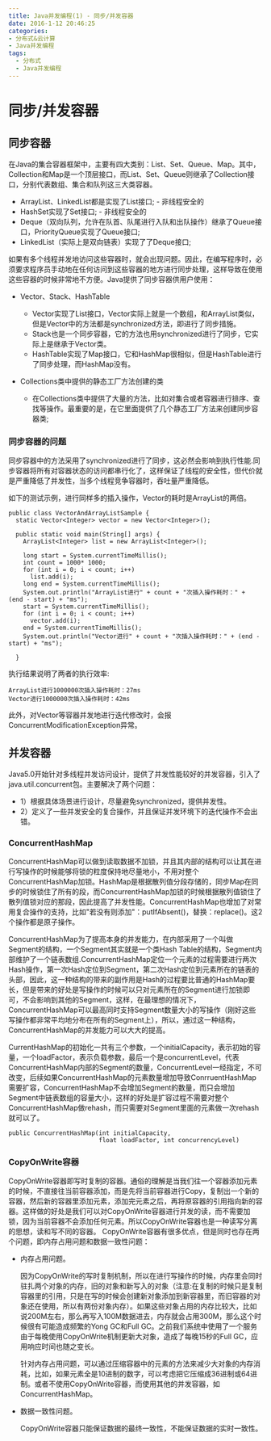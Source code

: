 ```yaml
---
title: Java并发编程(1) - 同步/并发容器
date: 2016-1-12 20:46:25
categories:
- 分布式&云计算
- Java并发编程
tags:
  - 分布式
  - Java并发编程
---
```


# 同步/并发容器
## 同步容器
在Java的集合容器框架中，主要有四大类别：List、Set、Queue、Map。其中，Collection和Map是一个顶层接口，而List、Set、Queue则继承了Collection接口，分别代表数组、集合和队列这三大类容器。
- ArrayList、LinkedList都是实现了List接口; - 非线程安全的
- HashSet实现了Set接口; - 非线程安全的
- Deque（双向队列，允许在队首、队尾进行入队和出队操作）继承了Queue接口，PriorityQueue实现了Queue接口;
- LinkedList（实际上是双向链表）实现了了Deque接口;

如果有多个线程并发地访问这些容器时，就会出现问题。因此，在编写程序时，必须要求程序员手动地在任何访问到这些容器的地方进行同步处理，这样导致在使用这些容器的时候非常地不方便。Java提供了同步容器供用户使用：
- Vector、Stack、HashTable
  - Vector实现了List接口，Vector实际上就是一个数组，和ArrayList类似，但是Vector中的方法都是synchronized方法，即进行了同步措施。
  - Stack也是一个同步容器，它的方法也用synchronized进行了同步，它实际上是继承于Vector类。
  - HashTable实现了Map接口，它和HashMap很相似，但是HashTable进行了同步处理，而HashMap没有。

- Collections类中提供的静态工厂方法创建的类
  - 在Collections类中提供了大量的方法，比如对集合或者容器进行排序、查找等操作。最重要的是，在它里面提供了几个静态工厂方法来创建同步容器类;

### 同步容器的问题
同步容器中的方法采用了synchronized进行了同步，这必然会影响到执行性能.同步容器将所有对容器状态的访问都串行化了，这样保证了线程的安全性，但代价就是严重降低了并发性，当多个线程竞争容器时，吞吐量严重降低。

如下的测试示例，进行同样多的插入操作，Vector的耗时是ArrayList的两倍。
```
public class VectorAndArrayListSample {
  static Vector<Integer> vector = new Vector<Integer>();

  public static void main(String[] args) {
    ArrayList<Integer> list = new ArrayList<Integer>();

    long start = System.currentTimeMillis();
    int count = 1000* 1000;
    for (int i = 0; i < count; i++)
      list.add(i);
    long end = System.currentTimeMillis();
    System.out.println("ArrayList进行" + count + "次插入操作耗时：" + (end - start) + "ms");
    start = System.currentTimeMillis();
    for (int i = 0; i < count; i++)
      vector.add(i);
    end = System.currentTimeMillis();
    System.out.println("Vector进行" + count + "次插入操作耗时：" + (end - start) + "ms");

  }
```

执行结果说明了两者的执行效率:
```
ArrayList进行1000000次插入操作耗时：27ms
Vector进行1000000次插入操作耗时：42ms
```

此外，对Vector等容器并发地进行迭代修改时，会报ConcurrentModificationException异常。

## 并发容器
Java5.0开始针对多线程并发访问设计，提供了并发性能较好的并发容器，引入了java.util.concurrent包。主要解决了两个问题：
- 1）根据具体场景进行设计，尽量避免synchronized，提供并发性。
- 2）定义了一些并发安全的复合操作，并且保证并发环境下的迭代操作不会出错。

### ConcurrentHashMap
ConcurrentHashMap可以做到读取数据不加锁，并且其内部的结构可以让其在进行写操作的时候能够将锁的粒度保持地尽量地小，不用对整个ConcurrentHashMap加锁。HashMap是根据散列值分段存储的，同步Map在同步的时候锁住了所有的段，而ConcurrentHashMap加锁的时候根据散列值锁住了散列值锁对应的那段，因此提高了并发性能。ConcurrentHashMap也增加了对常用复合操作的支持，比如"若没有则添加"：putIfAbsent()，替换：replace()。这2个操作都是原子操作。

ConcurrentHashMap为了提高本身的并发能力，在内部采用了一个叫做Segment的结构，一个Segment其实就是一个类Hash Table的结构，Segment内部维护了一个链表数组.ConcurrentHashMap定位一个元素的过程需要进行两次Hash操作，第一次Hash定位到Segment，第二次Hash定位到元素所在的链表的头部，因此，这一种结构的带来的副作用是Hash的过程要比普通的HashMap要长，但是带来的好处是写操作的时候可以只对元素所在的Segment进行加锁即可，不会影响到其他的Segment，这样，在最理想的情况下，ConcurrentHashMap可以最高同时支持Segment数量大小的写操作（刚好这些写操作都非常平均地分布在所有的Segment上），所以，通过这一种结构，ConcurrentHashMap的并发能力可以大大的提高。

CurrentHashMap的初始化一共有三个参数，一个initialCapacity，表示初始的容量，一个loadFactor，表示负载参数，最后一个是concurrentLevel，代表ConcurrentHashMap内部的Segment的数量，ConcurrentLevel一经指定，不可改变，后续如果ConcurrentHashMap的元素数量增加导致ConrruentHashMap需要扩容，ConcurrentHashMap不会增加Segment的数量，而只会增加Segment中链表数组的容量大小，这样的好处是扩容过程不需要对整个ConcurrentHashMap做rehash，而只需要对Segment里面的元素做一次rehash就可以了。
```
public ConcurrentHashMap(int initialCapacity,
                         float loadFactor, int concurrencyLevel)
```

### CopyOnWrite容器
CopyOnWrite容器即写时复制的容器。通俗的理解是当我们往一个容器添加元素的时候，不直接往当前容器添加，而是先将当前容器进行Copy，复制出一个新的容器，然后新的容器里添加元素，添加完元素之后，再将原容器的引用指向新的容器。这样做的好处是我们可以对CopyOnWrite容器进行并发的读，而不需要加锁，因为当前容器不会添加任何元素。所以CopyOnWrite容器也是一种读写分离的思想，读和写不同的容器。
CopyOnWrite容器有很多优点，但是同时也存在两个问题，即内存占用问题和数据一致性问题：
- 内存占用问题。

  因为CopyOnWrite的写时复制机制，所以在进行写操作的时候，内存里会同时驻扎两个对象的内存，旧的对象和新写入的对象（注意:在复制的时候只是复制容器里的引用，只是在写的时候会创建新对象添加到新容器里，而旧容器的对象还在使用，所以有两份对象内存）。如果这些对象占用的内存比较大，比如说200M左右，那么再写入100M数据进去，内存就会占用300M，那么这个时候很有可能造成频繁的Yong GC和Full GC。之前我们系统中使用了一个服务由于每晚使用CopyOnWrite机制更新大对象，造成了每晚15秒的Full GC，应用响应时间也随之变长。

  针对内存占用问题，可以通过压缩容器中的元素的方法来减少大对象的内存消耗，比如，如果元素全是10进制的数字，可以考虑把它压缩成36进制或64进制。或者不使用CopyOnWrite容器，而使用其他的并发容器，如ConcurrentHashMap。

- 数据一致性问题。

  CopyOnWrite容器只能保证数据的最终一致性，不能保证数据的实时一致性。
